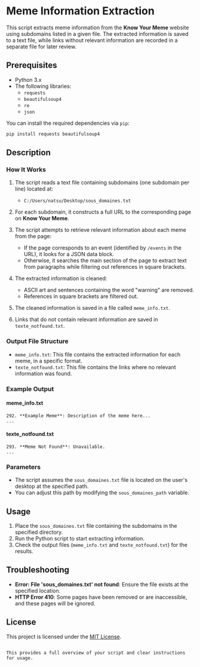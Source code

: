 # Meme Information Extraction

This script extracts meme information from the **Know Your Meme** website using subdomains listed in a given file. The extracted information is saved to a text file, while links without relevant information are recorded in a separate file for later review.

## Prerequisites

- Python 3.x
- The following libraries:
  - `requests`
  - `beautifulsoup4`
  - `re`
  - `json`
  
You can install the required dependencies via `pip`:
```bash
pip install requests beautifulsoup4
```

## Description

### How It Works

1. The script reads a text file containing subdomains (one subdomain per line) located at:
   - `C:/Users/natsu/Desktop/sous_domaines.txt`
   
2. For each subdomain, it constructs a full URL to the corresponding page on **Know Your Meme**.

3. The script attempts to retrieve relevant information about each meme from the page:
   - If the page corresponds to an event (identified by `/events` in the URL), it looks for a JSON data block.
   - Otherwise, it searches the main section of the page to extract text from paragraphs while filtering out references in square brackets.

4. The extracted information is cleaned:
   - ASCII art and sentences containing the word "warning" are removed.
   - References in square brackets are filtered out.

5. The cleaned information is saved in a file called `meme_info.txt`.

6. Links that do not contain relevant information are saved in `texte_notfound.txt`.

### Output File Structure

- `meme_info.txt`: This file contains the extracted information for each meme, in a specific format.
- `texte_notfound.txt`: This file contains the links where no relevant information was found.

### Example Output

#### meme_info.txt
```
292. **Example Meme**: Description of the meme here...
...
```

#### texte_notfound.txt
```
293. **Meme Not Found**: Unavailable.
...
```

### Parameters

- The script assumes the `sous_domaines.txt` file is located on the user's desktop at the specified path.
- You can adjust this path by modifying the `sous_domaines_path` variable.

## Usage

1. Place the `sous_domaines.txt` file containing the subdomains in the specified directory.
2. Run the Python script to start extracting information.
3. Check the output files (`meme_info.txt` and `texte_notfound.txt`) for the results.

## Troubleshooting

- **Error: File 'sous_domaines.txt' not found**: Ensure the file exists at the specified location.
- **HTTP Error 410**: Some pages have been removed or are inaccessible, and these pages will be ignored.

## License

This project is licensed under the [MIT License](LICENSE).
```

This provides a full overview of your script and clear instructions for usage.